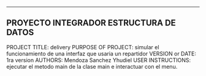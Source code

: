 ------------------------------------------------------------------------
PROYECTO INTEGRADOR ESTRUCTURA DE DATOS
------------------------------------------------------------------------

PROJECT TITLE: delivery
PURPOSE OF PROJECT: simular el funcionamiento de una interfaz que usaria un repartidor 
VERSION or DATE: 1ra version
AUTHORS: Mendoza Sanchez Yhudiel
USER INSTRUCTIONS: ejecutar el metodo main de la clase main e interactuar con el menu.
